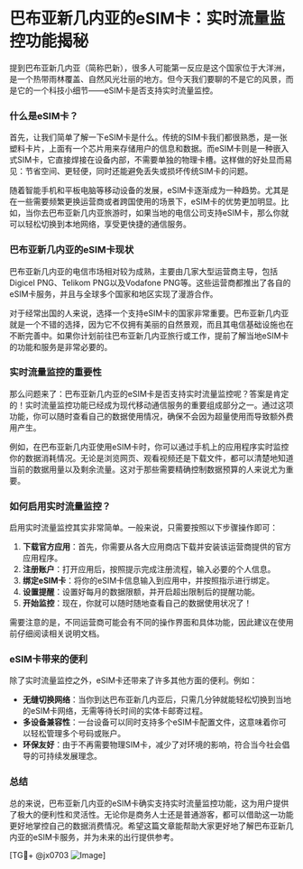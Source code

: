 # 巴布亚新几内亚的eSIM卡：实时流量监控功能揭秘

提到巴布亚新几内亚（简称巴新），很多人可能第一反应是这个国家位于大洋洲，是一个热带雨林覆盖、自然风光壮丽的地方。但今天我们要聊的不是它的风景，而是它的一个科技小细节——eSIM卡是否支持实时流量监控。

### 什么是eSIM卡？

首先，让我们简单了解一下eSIM卡是什么。传统的SIM卡我们都很熟悉，是一张塑料卡片，上面有一个芯片用来存储用户的信息和数据。而eSIM卡则是一种嵌入式SIM卡，它直接焊接在设备内部，不需要单独的物理卡槽。这样做的好处显而易见：节省空间、更轻便，同时还能避免丢失或损坏传统SIM卡的问题。

随着智能手机和平板电脑等移动设备的发展，eSIM卡逐渐成为一种趋势。尤其是在一些需要频繁更换运营商或者跨国使用的场景下，eSIM卡的优势更加明显。比如，当你去巴布亚新几内亚旅游时，如果当地的电信公司支持eSIM卡，那么你就可以轻松切换到本地网络，享受更快捷的通信服务。

### 巴布亚新几内亚的eSIM卡现状

巴布亚新几内亚的电信市场相对较为成熟，主要由几家大型运营商主导，包括Digicel PNG、Telikom PNG以及Vodafone PNG等。这些运营商都推出了各自的eSIM卡服务，并且与全球多个国家和地区实现了漫游合作。

对于经常出国的人来说，选择一个支持eSIM卡的国家非常重要。巴布亚新几内亚就是一个不错的选择，因为它不仅拥有美丽的自然景观，而且其电信基础设施也在不断完善中。如果你计划前往巴布亚新几内亚旅行或工作，提前了解当地eSIM卡的功能和服务是非常必要的。

### 实时流量监控的重要性

那么问题来了：巴布亚新几内亚的eSIM卡是否支持实时流量监控呢？答案是肯定的！实时流量监控功能已经成为现代移动通信服务的重要组成部分之一。通过这项功能，你可以随时查看自己的数据使用情况，确保不会因为超量使用而导致额外费用产生。

例如，在巴布亚新几内亚使用eSIM卡时，你可以通过手机上的应用程序实时监控你的数据消耗情况。无论是浏览网页、观看视频还是下载文件，都可以清楚地知道当前的数据用量以及剩余流量。这对于那些需要精确控制数据预算的人来说尤为重要。

### 如何启用实时流量监控？

启用实时流量监控其实非常简单。一般来说，只需要按照以下步骤操作即可：

1. **下载官方应用**：首先，你需要从各大应用商店下载并安装该运营商提供的官方应用程序。
2. **注册账户**：打开应用后，按照提示完成注册流程，输入必要的个人信息。
3. **绑定eSIM卡**：将你的eSIM卡信息输入到应用中，并按照指示进行绑定。
4. **设置提醒**：设置好每月的数据限额，并开启超出限制后的提醒功能。
5. **开始监控**：现在，你就可以随时随地查看自己的数据使用状况了！

需要注意的是，不同运营商可能会有不同的操作界面和具体功能，因此建议在使用前仔细阅读相关说明文档。

### eSIM卡带来的便利

除了实时流量监控之外，eSIM卡还带来了许多其他方面的便利。例如：

- **无缝切换网络**：当你到达巴布亚新几内亚后，只需几分钟就能轻松切换到当地的eSIM卡网络，无需等待长时间的实体卡邮寄过程。
- **多设备兼容性**：一台设备可以同时支持多个eSIM卡配置文件，这意味着你可以轻松管理多个号码或账户。
- **环保友好**：由于不再需要物理SIM卡，减少了对环境的影响，符合当今社会倡导的可持续发展理念。

### 总结

总的来说，巴布亚新几内亚的eSIM卡确实支持实时流量监控功能，这为用户提供了极大的便利性和灵活性。无论你是商务人士还是普通游客，都可以借助这一功能更好地掌控自己的数据消费情况。希望这篇文章能帮助大家更好地了解巴布亚新几内亚的eSIM卡服务，并为未来的出行提供参考。

[TG💪+ @jx0703 ![Image](https://github.com/user-attachments/assets/dbca1d08-cadb-493c-b0ec-ad6f7a83f270)]